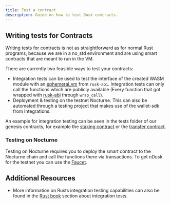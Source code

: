 ```yaml
---
title: Test a contract
description: Guide on how to test Dusk contracts.
---
```


<!-- This guide will explain how to test a contract based on the previous counter Contract from [My first contract](/developer/smart-contract/guides/01-my-first-contract) -->

## Writing tests for Contracts

Writing tests for contracts is not as straightforward as for normal Rust programs, because we are in a no_std environment and are using smart contracts that are meant to run in the VM.

There are currently two feasible ways to test your contracts:

- Integration tests can be used to test the interface of the created WASM module with an [ephemeral_vm](https://github.com/dusk-network/rusk/blob/146d97430194a6dc7988e69e04439d8e70cdcd6f/rusk-abi/src/host.rs#L65) from `rusk-abi`. Integration tests can only call the functions which are publicly available (Every function that got wrapped with [rusk-abi](https://crates.io/crates/rusk-abi) through `wrap_call`).
- Deployment & testing on the testnet Nocturne. This can also be automated through a testing project that makes use of the wallet-sdk from Integrations.

An example for integration testing can be seen in the tests folder of our genesis contracts, for example the [staking contract](https://github.com/dusk-network/rusk/tree/master/contracts/stake/tests) or the [transfer contract](https://github.com/dusk-network/rusk/tree/master/contracts/transfer/tests).

<!-- ## Testing on Testnet

-->


### Testing on Nocturne

Testing on Nocturne requires you to deploy the smart contract to the Nocturne chain and call the functions there via transactions. To get nDusk for the testnet you can use the [Faucet](/operator/guides/testnet-faucet).

## Additional Resources

- More information on Rusts integration testing capabilities can also be found in the <a href="https://doc.rust-lang.org/book/ch11-03-test-organization.html#integration-tests" target="_blank">Rust book</a> section about integration tests.